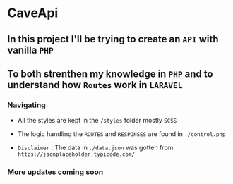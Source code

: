 # CaveApi
## In this project I'll be trying to create an `API` with vanilla `PHP` 
## To both strenthen my knowledge in `PHP` and to understand how `Routes` work in `LARAVEL`
### Navigating 
- All the styles are kept in the `/styles` folder mostly `SCSS`

- The logic handling the `ROUTES` and `RESPONSES` are found in `./control.php`

- `Disclaimer` : The data in `./data.json` was gotten from `https://jsonplaceholder.typicode.com/`

### More updates coming soon